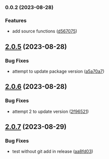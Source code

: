 ### 0.0.2 (2023-08-28)


### Features

* add source functions ([d567075](https://github.com/gomathi-sankar-SUI-0115/github-packages-test/commit/d567075746699f589d06268ee610d700be72a24f))

## [2.0.5](https://github.com/smgsankar/github-packages-test/compare/v2.0.4...v2.0.5) (2023-08-28)


### Bug Fixes

* attempt to update package version ([a5a70a7](https://github.com/smgsankar/github-packages-test/commit/a5a70a72ad6304bfdb48741a4c1eafde109d3b75))

## [2.0.6](https://github.com/smgsankar/github-packages-test/compare/v2.0.5...v2.0.6) (2023-08-28)


### Bug Fixes

* attempt 2 to update version ([2f96521](https://github.com/smgsankar/github-packages-test/commit/2f9652170d020825f78f549a43e2b38a30410036))

## [2.0.7](https://github.com/smgsankar/github-packages-test/compare/v2.0.6...v2.0.7) (2023-08-29)


### Bug Fixes

* test without git add in release ([aa8fd03](https://github.com/smgsankar/github-packages-test/commit/aa8fd03c5f9fd1c31f479844105082110ead7e5d))

